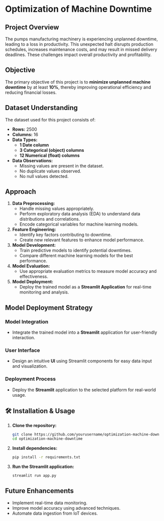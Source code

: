 # Optimization of Machine Downtime

##  Project Overview
The pumps manufacturing machinery is experiencing unplanned downtime, leading to a loss in productivity. This unexpected halt disrupts production schedules, increases maintenance costs, and may result in missed delivery deadlines. These challenges impact overall productivity and profitability.

##  Objective
The primary objective of this project is to **minimize unplanned machine downtime** by at least **10%**, thereby improving operational efficiency and reducing financial losses.

##  Dataset Understanding
The dataset used for this project consists of:
- **Rows:** 2500
- **Columns:** 16
- **Data Types:**
  - **1 Date column**
  - **3 Categorical (object) columns**
  - **12 Numerical (float) columns**
- **Data Observations:**
  - Missing values are present in the dataset.
  - No duplicate values observed.
  - No null values detected.

##  Approach
1. **Data Preprocessing:**
   - Handle missing values appropriately.
   - Perform exploratory data analysis (EDA) to understand data distributions and correlations.
   - Encode categorical variables for machine learning models.
2. **Feature Engineering:**
   - Identify key factors contributing to downtime.
   - Create new relevant features to enhance model performance.
3. **Model Development:**
   - Train predictive models to identify potential downtimes.
   - Compare different machine learning models for the best performance.
4. **Model Evaluation:**
   - Use appropriate evaluation metrics to measure model accuracy and effectiveness.
5. **Model Deployment:**
   - Deploy the trained model as a **Streamlit Application** for real-time monitoring and analysis.

##  Model Deployment Strategy
###  Model Integration
- Integrate the trained model into a **Streamlit** application for user-friendly interaction.

###  User Interface
- Design an intuitive **UI** using Streamlit components for easy data input and visualization.

###  Deployment Process
- Deploy the **Streamlit** application to the selected platform for real-world usage.

## 🛠️ Installation & Usage
1. **Clone the repository:**
   ```sh
   git clone https://github.com/yourusername/optimization-machine-downtime.git
   cd optimization-machine-downtime
   ```
2. **Install dependencies:**
   ```sh
   pip install -r requirements.txt
   ```
3. **Run the Streamlit application:**
   ```sh
   streamlit run app.py
   ```

##  Future Enhancements
- Implement real-time data monitoring.
- Improve model accuracy using advanced techniques.
- Automate data ingestion from IoT devices.




